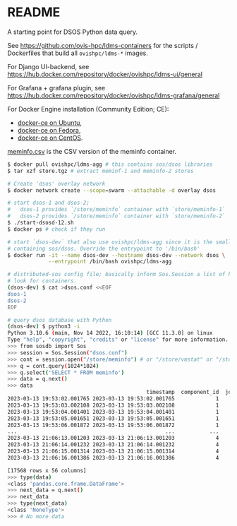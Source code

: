 README
======
A starting point for DSOS Python data query.

See https://github.com/ovis-hpc/ldms-containers for the scripts / Dockerfiles
that build all `ovishpc/ldms-*` images.

For Django UI-backend, see
https://hub.docker.com/repository/docker/ovishpc/ldms-ui/general

For Grafana + grafana plugin, see
https://hub.docker.com/repository/docker/ovishpc/ldms-grafana/general

For Docker Engine installation (Community Edition; CE):
- [docker-ce on Ubuntu](https://docs.docker.com/engine/install/ubuntu/),
- [docker-ce on Fedora](https://docs.docker.com/engine/install/fedora/),
- [docker-ce on CentOS](https://docs.docker.com/engine/install/centos/).

[meminfo.csv](meminfo.csv) is the CSV version of the meminfo container.

```sh
$ docker pull ovishpc/ldms-agg # this contains sos/dsos libraries
$ tar xzf store.tgz # extract meminf-1 and meminfo-2 stores

# Create 'dsos' overlay network
$ docker network create --scope=swarm --attachable -d overlay dsos

# start dsos-1 and dsos-2;
#   dsos-1 provides `/store/meminfo` container with `store/meminfo-1`
#   dsos-2 provides `/store/meminfo` container with `store/meminfo-2`
$ ./start-dsosd-12.sh
$ docker ps # check if they run

# start `dsos-dev` that also use ovishpc/ldms-agg since it is the smallest image
# containing sos/dsos. Override the entrypoint to '/bin/bash'
$ docker run -it --name dsos-dev --hostname dsos-dev --network dsos \
             --entrypoint /bin/bash ovishpc/ldms-agg

# distributed-sos config file; basically inform Sos.Session a list of hosts to
# look for containers.
(dsos-dev) $ cat >dsos.conf <<EOF
dsos-1
dsos-2
EOF

# query dsos database with Python
(dsos-dev) $ python3 -i
Python 3.10.6 (main, Nov 14 2022, 16:10:14) [GCC 11.3.0] on linux
Type "help", "copyright", "credits" or "license" for more information.
>>> from sosdb import Sos
>>> session = Sos.Session("dsos.conf")
>>> cont = session.open("/store/meminfo") # or "/store/vmstat" or "/store/procstat"
>>> q = cont.query(1024*1024)
>>> q.select('SELECT * FROM meminfo')
>>> data = q.next()
>>> data
                                            timestamp  component_id  job_id  app_id  MemTotal  MemFree  MemAvailable  ...  HugePages_Free  HugePages_Rsvd  HugePages_Surp  Hugepagesize  Hugetlb  DirectMap4k  DirectMap2M
2023-03-13 19:53:02.001765 2023-03-13 19:53:02.001765             1       0       0   2031012  1047256       1631228  ...               0               0               0          2048        0       106432      1990656
2023-03-13 19:53:03.002108 2023-03-13 19:53:03.002108             1       0       0   2031012  1047256       1631228  ...               0               0               0          2048        0       106432      1990656
2023-03-13 19:53:04.001401 2023-03-13 19:53:04.001401             1       0       0   2031012  1047256       1631228  ...               0               0               0          2048        0       106432      1990656
2023-03-13 19:53:05.001651 2023-03-13 19:53:05.001651             1       0       0   2031012  1047256       1631228  ...               0               0               0          2048        0       106432      1990656
2023-03-13 19:53:06.001872 2023-03-13 19:53:06.001872             1       0       0   2031012  1047256       1631228  ...               0               0               0          2048        0       106432      1990656
...                                               ...           ...     ...     ...       ...      ...           ...  ...             ...             ...             ...           ...      ...          ...          ...
2023-03-13 21:06:13.001203 2023-03-13 21:06:13.001203             4       0       0   2031012  1165824       1681988  ...               0               0               0          2048        0       102336      1994752
2023-03-13 21:06:14.001232 2023-03-13 21:06:14.001232             4       0       0   2031012  1165824       1681988  ...               0               0               0          2048        0       102336      1994752
2023-03-13 21:06:15.001314 2023-03-13 21:06:15.001314             4       0       0   2031012  1165824       1681988  ...               0               0               0          2048        0       102336      1994752
2023-03-13 21:06:16.001386 2023-03-13 21:06:16.001386             4       0       0   2031012  1165824       1681988  ...               0               0               0          2048

[17568 rows x 56 columns]
>>> type(data)
<class 'pandas.core.frame.DataFrame'>
>>> next_data = q.next()
>>> next_data
>>> type(next_data)
<class 'NoneType'>
>>> # No more data
```
